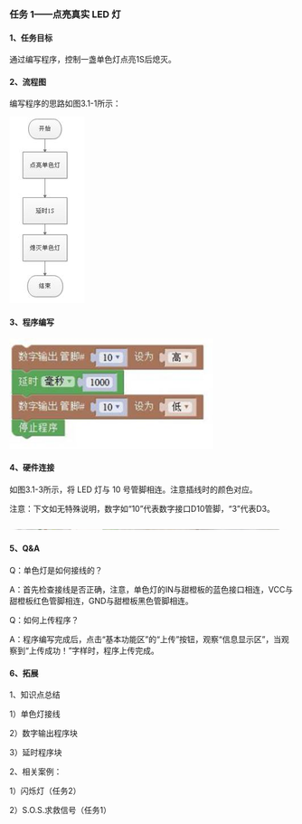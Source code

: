 ### 任务 1——点亮真实 LED 灯

#### 1、任务目标

通过编写程序，控制一盏单色灯点亮1S后熄灭。

#### 2、流程图

编写程序的思路如图3.1-1所示：

![图3.1-1](/assets/image192.jpg)

#### 3、程序编写

![图3.1-2](/assets/image194.jpg)

#### 4、硬件连接

如图3.1-3所示，将 LED 灯与 10 号管脚相连。注意插线时的颜色对应。

注意：下文如无特殊说明，数字如“10”代表数字接口D10管脚，“3”代表D3。

![图 3.1-3](/assets/image196.jpg) 

#### 5、Q&A

Q：单色灯是如何接线的？

A：首先检查接线是否正确，注意，单色灯的IN与甜橙板的蓝色接口相连，VCC与甜橙板红色管脚相连，GND与甜橙板黑色管脚相连。

Q：如何上传程序？

A：程序编写完成后，点击“基本功能区”的“上传”按钮，观察“信息显示区”，当观察到“上传成功！”字样时，程序上传完成。

#### 6、拓展

1、知识点总结

1）单色灯接线

2）数字输出程序块

3）延时程序块

2、相关案例：

1）闪烁灯（任务2）

2）S.O.S.求救信号（任务1）
